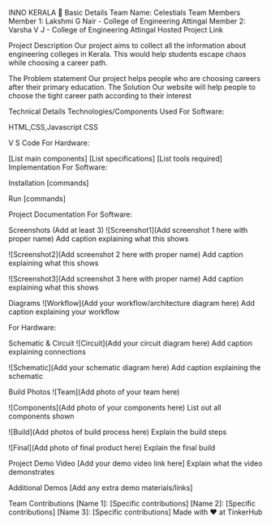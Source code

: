 INNO KERALA 🎯
Basic Details
Team Name: Celestials
Team Members
Member 1: Lakshmi G Nair - College of Engineering Attingal
Member 2: Varsha V J - College of Engineering Attingal
Hosted Project Link


Project Description
Our project aims to collect all the information about engineering colleges in Kerala. This would help students escape chaos while choosing a career path.

The Problem statement
Our project helps people who are choosing careers after their primary education.
The Solution
Our website will help people to choose the tight career path according to their interest

Technical Details
Technologies/Components Used
For Software:

HTML,CSS,Javascript
CSS

V S Code
For Hardware:

[List main components]
[List specifications]
[List tools required]
Implementation
For Software:

Installation
[commands]

Run
[commands]

Project Documentation
For Software:

Screenshots (Add at least 3)
![Screenshot1](Add screenshot 1 here with proper name) Add caption explaining what this shows

![Screenshot2](Add screenshot 2 here with proper name) Add caption explaining what this shows

![Screenshot3](Add screenshot 3 here with proper name) Add caption explaining what this shows

Diagrams
![Workflow](Add your workflow/architecture diagram here) Add caption explaining your workflow

For Hardware:

Schematic & Circuit
![Circuit](Add your circuit diagram here) Add caption explaining connections

![Schematic](Add your schematic diagram here) Add caption explaining the schematic

Build Photos
![Team](Add photo of your team here)

![Components](Add photo of your components here) List out all components shown

![Build](Add photos of build process here) Explain the build steps

![Final](Add photo of final product here) Explain the final build

Project Demo
Video
[Add your demo video link here] Explain what the video demonstrates

Additional Demos
[Add any extra demo materials/links]

Team Contributions
[Name 1]: [Specific contributions]
[Name 2]: [Specific contributions]
[Name 3]: [Specific contributions]
Made with ❤️ at TinkerHub
